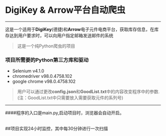 # DigiKey & Arrow平台自动爬虫
 
------
 
这是一个适用于**DigiKey**(德捷)和**Arrow**电子元件电商平台，获取库存信息，在库存达到用户要求时，可以向用户指定邮箱发送邮件的系统

>这是一个纯Python爬虫的项目

### 项目所需要的Python第三方库和驱动
 
- Selenium v4.1.0
- chromedriver v98.0.4758.102
- google chrome v98.0.4758.102

>用户可以通过更改**config.json**和**GoodList.txt**中的内容改变程序中的参数.<br>
>(注：GoodList.txt中只需要放入需要获取元件的系列号)

------

####程序的入口是main.py,启动项目时，浏览器会自动开启。<br><br>

##项目实现24小时监控，其中每30分钟进行一次扫描